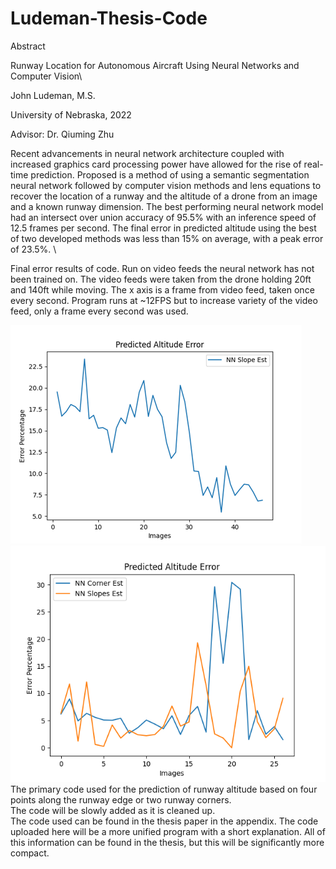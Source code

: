 # Ludeman-Thesis-Code

Abstract


Runway Location for Autonomous Aircraft Using Neural Networks and Computer Vision\

John Ludeman, M.S.

University of Nebraska, 2022

Advisor: Dr. Qiuming Zhu



Recent advancements in neural network architecture coupled with increased graphics card processing power have allowed for the rise of real-time prediction. Proposed is a method of using a semantic segmentation neural network followed by computer vision methods and lens equations to recover the location of a runway and the altitude of a drone from an image and a known runway dimension. The best performing neural network model had an intersect over union accuracy of 95.5% with an inference speed of 12.5 frames per second. The final error in predicted altitude using the best of two developed methods was less than 15% on average, with a peak error of 23.5%. 
\



Final error results of code. Run on video feeds the neural network has not been trained on. The video feeds were taken from the drone holding 20ft and 140ft while moving. The x axis is a frame from video feed, taken once every second. Program runs at ~12FPS but to increase variety of the video feed, only a frame every second was used.

![test20ft](https://github.com/jludeman-1/Ludeman-Thesis-Code/blob/main/examples/altErrEst20.png?raw=true)
\
![test140ft](https://github.com/jludeman-1/Ludeman-Thesis-Code/blob/main/examples/altErrEst140.png?raw=true)
\
The primary code used for the prediction of runway altitude based on four points along the runway edge or two runway corners.
\
The code will be slowly added as it is cleaned up.\
The code used can be found in the thesis paper in the appendix. The code uploaded here will be a more unified program with a short explanation. All of this information can be found in the thesis, but this will be significantly more compact.

